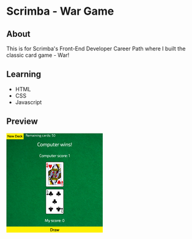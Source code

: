 # Scrimba - War Game

## About
This is for Scrimba's Front-End Developer Career Path where I built the classic card game - War! 

## Learning
- HTML
- CSS
- Javascript

## Preview
<img src="https://github.com/thejoshyee/war/blob/main/war-preview.png" width="50%" />
